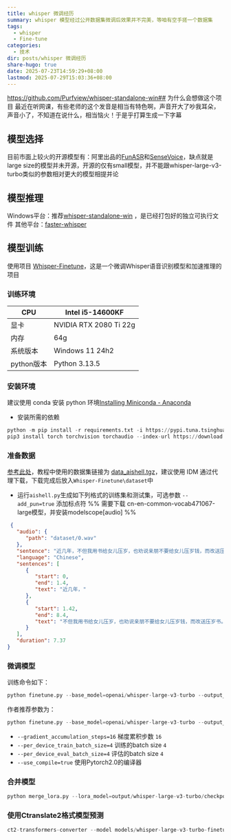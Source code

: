 ```yaml
---
title: whisper 微调经历
summary: whisper 模型经过公开数据集微调后效果并不完美，等咱有空手搓一个数据集
tags:
  - whisper
  - Fine-tune
categories:
  - 技术
dir: posts/whisper 微调经历
share-hugo: true
date: 2025-07-23T14:59:29+08:00
lastmod: 2025-07-29T15:03:36+08:00
---
```

https://github.com/Purfview/whisper-standalone-win## 为什么会想做这个项目
最近在听网课，有些老师的这个发音是相当有特色啊，声音开大了吵我耳朵，声音小了，不知道在说什么，相当恼火！于是乎打算生成一下字幕
## 模型选择
目前市面上较火的开源模型有：阿里出品的[FunASR](https://github.com/modelscope/FunASR/blob/main/README_zh.md)和[SenseVoice](https://github.com/FunAudioLLM/SenseVoice)，缺点就是large size的模型并未开源，开源的仅有small模型，并不能跟whisper-large-v3-turbo类似的参数相对更大的模型相提并论
## 模型推理
Windows平台：推荐[whisper-standalone-win](https://github.com/Purfview/whisper-standalone-win) ，是已经打包好的独立可执行文件
其他平台：[faster-whisper](https://github.com/guillaumekln/faster-whisper)
## 模型训练
使用项目 [Whisper-Finetune](https://github.com/yeyupiaoling/Whisper-Finetune)，这是一个微调Whisper语音识别模型和加速推理的项目
### 训练环境

| CPU      | Intel i5-14600KF       |
| -------- | ---------------------- |
| 显卡       | NVIDIA RTX 2080 Ti 22g |
| 内存       | 64g                    |
| 系统版本     | Windows 11 24h2        |
| python版本 | Python 3.13.5          |
### 安装环境
建议使用 conda 安装 python 环境[Installing Miniconda - Anaconda](https://www.anaconda.com/docs/getting-started/miniconda/install#linux)
- 安装所需的依赖
```python
python -m pip install -r requirements.txt -i https://pypi.tuna.tsinghua.edu.cn/simple
pip3 install torch torchvision torchaudio --index-url https://download.pytorch.org/whl/cu128
```
### 准备数据
 [参考此处](https://github.com/yeyupiaoling/Whisper-Finetune#%E5%87%86%E5%A4%87%E6%95%B0%E6%8D%AE)，教程中使用的数据集链接为 [data_aishell.tgz​](https://openslr.elda.org/resources/33/data_aishell.tgz)，建议使用 IDM 通过代理下载，下载完成后放入`Whisper-Finetune\dataset`中
 - 运行`aishell.py`生成如下列格式的训练集和测试集，可选参数 `--add_pun=true` 添加标点符  %%  需要下载 cn-en-common-vocab471067-large模型，并安装modelscope[audio] %%
```json
 {
   "audio": {
      "path": "dataset/0.wav"
   },
   "sentence": "近几年，不但我用书给女儿压岁，也劝说亲朋不要给女儿压岁钱，而改送压岁书。",
   "language": "Chinese",
   "sentences": [
      {
         "start": 0,
         "end": 1.4,
         "text": "近几年，"
      },
      {
         "start": 1.42,
         "end": 8.4,
         "text": "不但我用书给女儿压岁，也劝说亲朋不要给女儿压岁钱，而改送压岁书。"
      }
   ],
   "duration": 7.37
}
```
### 微调模型
训练命令如下：
```python
python finetune.py --base_model=openai/whisper-large-v3-turbo --output_dir=output/
```
作者推荐参数为：
```python
python finetune.py --base_model=openai/whisper-large-v3-turbo --output_dir=output/ --gradient_accumulation_steps=16 --per_device_train_batch_size=4 --per_device_eval_batch_size=4 --use_compile=true
```
- `--gradient_accumulation_steps=16` 梯度累积步数 `16`
- `--per_device_train_batch_size=4` 训练的batch size `4`
- `--per_device_eval_batch_size=4` 评估的batch size `4`
- `--use_compile=true` 使用Pytorch2.0的编译器
### 合并模型
```python
python merge_lora.py --lora_model=output/whisper-large-v3-turbo/checkpoint-best/ --output_dir=models/
```
### 使用Ctranslate2格式模型预测
```python
ct2-transformers-converter --model models/whisper-large-v3-turbo-finetune --output_dir models/whisper-large-v3-turbo-finetune-ct2 --copy_files tokenizer.json preprocessor_config.json --quantization float16
```
